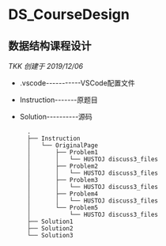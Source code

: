 DS_CourseDesign
===============

数据结构课程设计
---------------

_TKK 创建于 2019/12/06_

- .vscode-----------VSCode配置文件
- Instruction-------原题目
- Solution----------源码

        .
        ├── Instruction
        │   └── OriginalPage
        │       ├── Problem1
        │       │   └── HUSTOJ discuss3_files
        │       ├── Problem2
        │       │   └── HUSTOJ discuss3_files
        │       ├── Problem3
        │       │   └── HUSTOJ discuss3_files
        │       ├── Problem4
        │       │   └── HUSTOJ discuss3_files
        │       └── Problem5
        │           └── HUSTOJ discuss3_files
        ├── Solution1
        ├── Solution2
        └── Solution3
